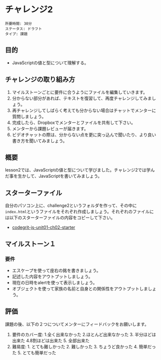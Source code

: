 # チャレンジ2

```
所要時間: 30分
ステータス: ドラフト
タイプ: 課題
```

## 目的

- JavaScriptの値と型について理解する。


## チャレンジの取り組み方

1. マイルストーンごとに要件に合うようにファイルを編集していきます。
2. 分からない部分があれば、テキストを復習して、再度チャレンジしてみましょう。
3. 再チャレンジしてしばらく考えても分からない場合はチャットでメンターに質問しましょう。
4. 完成したら、Dropboxでメンターとファイルを共有して下さい。
5. メンターから課題レビューが届きます。
6. ビデオチャットの際は、分からない点を更に突っ込んで聞いたり、より良い書き方を聞いてみましょう。

## 概要

lesson2では、JavaScriptの値と型について学びました。チャレンジ2では学んだ事を生かして、JavaScriptを書いてみましょう。

## スターターファイル

自分のパソコン上に、challenge2というフォルダを作って、その中に`index.html`というファイルをそれぞれ作成しましょう。それぞれのファイルには以下のスターターファイルの内容をコピーして下さい。

- [codegrit-js-unit01-ch02-starter](https://github.com/codegrit-jp-students/codegrit-js-unit01-ch02-starter)

## マイルストーン１

### 要件

- エスケープを使って座右の銘を書きましょう。
- 記述した内容をアウトプットしましょう。
- 現在の日時をalertを使って表示しましょう。
- オブジェクトを使って家族の名前と自身との関係性をアウトプットしましょう。


## 評価

課題の後、以下の２つについてメンターにフィードバックをお願いします。

1. 要件のカバー度: 1.全く出来なかった 2.ほとんど出来なかった 3. 半分ほどは出来た 4.8割ほどは出来た 5. 全部出来た
2. 難易度: 1. とても難しかった 2. 難しかった 3. ちょうど良かった 4. 簡単だった 5. とても簡単だった
